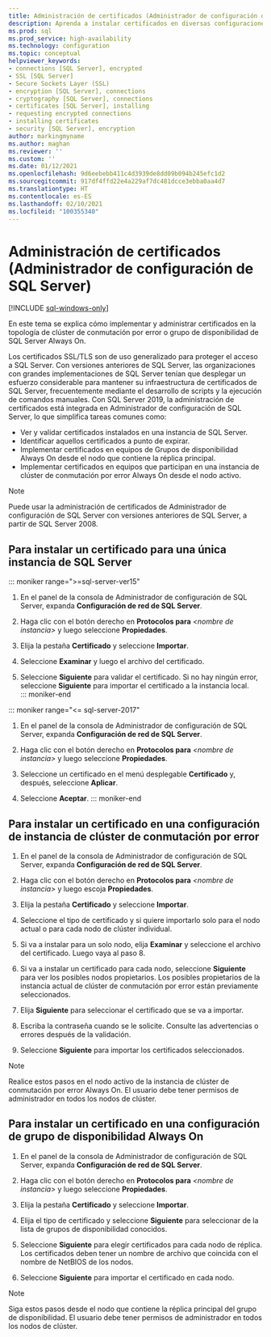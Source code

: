 ```yaml
---
title: Administración de certificados (Administrador de configuración de SQL Server)
description: Aprenda a instalar certificados en diversas configuraciones de SQL Server. Entre los ejemplos se incluyen instancias únicas, clústeres de conmutación por error y grupos de disponibilidad Always On.
ms.prod: sql
ms.prod_service: high-availability
ms.technology: configuration
ms.topic: conceptual
helpviewer_keywords:
- connections [SQL Server], encrypted
- SSL [SQL Server]
- Secure Sockets Layer (SSL)
- encryption [SQL Server], connections
- cryptography [SQL Server], connections
- certificates [SQL Server], installing
- requesting encrypted connections
- installing certificates
- security [SQL Server], encryption
author: markingmyname
ms.author: maghan
ms.reviewer: ''
ms.custom: ''
ms.date: 01/12/2021
ms.openlocfilehash: 9d6eebebb411c4d3939de8dd09b094b245efc1d2
ms.sourcegitcommit: 917df4ffd22e4a229af7dc481dcce3ebba0aa4d7
ms.translationtype: HT
ms.contentlocale: es-ES
ms.lasthandoff: 02/10/2021
ms.locfileid: "100355340"
---
```

# <a name="certificate-management-sql-server-configuration-manager"></a>Administración de certificados (Administrador de configuración de SQL Server)

[!INCLUDE [sql-windows-only](../../includes/applies-to-version/sql-windows-only.md)]

En este tema se explica cómo implementar y administrar certificados en la topología de clúster de conmutación por error o grupo de disponibilidad de SQL Server Always On.

Los certificados SSL/TLS son de uso generalizado para proteger el acceso a SQL Server. Con versiones anteriores de SQL Server, las organizaciones con grandes implementaciones de SQL Server tenían que desplegar un esfuerzo considerable para mantener su infraestructura de certificados de SQL Server, frecuentemente mediante el desarrollo de scripts y la ejecución de comandos manuales. Con SQL Server 2019, la administración de certificados está integrada en Administrador de configuración de SQL Server, lo que simplifica tareas comunes como: 

* Ver y validar certificados instalados en una instancia de SQL Server. 
* Identificar aquellos certificados a punto de expirar. 
* Implementar certificados en equipos de Grupos de disponibilidad Always On desde el nodo que contiene la réplica principal. 
* Implementar certificados en equipos que participan en una instancia de clúster de conmutación por error Always On desde el nodo activo.

> [!NOTE]
> Puede usar la administración de certificados de Administrador de configuración de SQL Server con versiones anteriores de SQL Server, a partir de SQL Server 2008.

##  <a name="to-install-a-certificate-for-a-single-sql-server-instance"></a><a name="provision-single-server-cert"></a> Para instalar un certificado para una única instancia de SQL Server  

::: moniker range=">=sql-server-ver15"
1. En el panel de la consola de Administrador de configuración de SQL Server, expanda **Configuración de red de SQL Server**.  

2. Haga clic con el botón derecho en **Protocolos para** *&lt;nombre de instancia&gt;* y luego seleccione **Propiedades**.  

3. Elija la pestaña **Certificado** y seleccione **Importar**.  

4. Seleccione **Examinar** y luego el archivo del certificado.  

5. Seleccione **Siguiente** para validar el certificado. Si no hay ningún error, seleccione **Siguiente** para importar el certificado a la instancia local.  
::: moniker-end

::: moniker range="<= sql-server-2017"
1. En el panel de la consola de Administrador de configuración de SQL Server, expanda **Configuración de red de SQL Server**.  

2. Haga clic con el botón derecho en **Protocolos para** *&lt;nombre de instancia&gt;* y luego seleccione **Propiedades**.  

3. Seleccione un certificado en el menú desplegable **Certificado** y, después, seleccione **Aplicar**.  

4. Seleccione **Aceptar**. 
::: moniker-end

##  <a name="to-install-a-certificate-in-a-failover-cluster-instance-configuration"></a><a name="provision-failover-cluster-cert"></a> Para instalar un certificado en una configuración de instancia de clúster de conmutación por error  
  
1. En el panel de la consola de Administrador de configuración de SQL Server, expanda **Configuración de red de SQL Server**.
  
2. Haga clic con el botón derecho en **Protocolos para** *&lt;nombre de instancia&gt;* y luego escoja **Propiedades**. 

3. Elija la pestaña **Certificado** y seleccione **Importar**.

4. Seleccione el tipo de certificado y si quiere importarlo solo para el nodo actual o para cada nodo de clúster individual.

5. Si va a instalar para un solo nodo, elija **Examinar** y seleccione el archivo del certificado. Luego vaya al paso 8.

6. Si va a instalar un certificado para cada nodo, seleccione **Siguiente** para ver los posibles nodos propietarios. Los posibles propietarios de la instancia actual de clúster de conmutación por error están previamente seleccionados.

7. Elija **Siguiente** para seleccionar el certificado que se va a importar.

8. Escriba la contraseña cuando se le solicite. Consulte las advertencias o errores después de la validación.

9. Seleccione **Siguiente** para importar los certificados seleccionados.

> [!NOTE]
> Realice estos pasos en el nodo activo de la instancia de clúster de conmutación por error Always On. El usuario debe tener permisos de administrador en todos los nodos de clúster.

##  <a name="to-install-a-certificate-in-an-always-on-availability-group-configuration"></a><a name="provision-availability-group-cert"></a>Para instalar un certificado en una configuración de grupo de disponibilidad Always On  
  
1. En el panel de la consola de Administrador de configuración de SQL Server, expanda **Configuración de red de SQL Server**.
  
2. Haga clic con el botón derecho en **Protocolos para** *&lt;nombre de instancia&gt;* y luego seleccione **Propiedades**.  
  
3. Elija la pestaña **Certificado** y seleccione **Importar**.  
  
4. Elija el tipo de certificado y seleccione **Siguiente** para seleccionar de la lista de grupos de disponibilidad conocidos.  

5. Seleccione **Siguiente** para elegir certificados para cada nodo de réplica. Los certificados deben tener un nombre de archivo que coincida con el nombre de NetBIOS de los nodos.

6. Seleccione **Siguiente** para importar el certificado en cada nodo.


> [!NOTE]
> Siga estos pasos desde el nodo que contiene la réplica principal del grupo de disponibilidad. El usuario debe tener permisos de administrador en todos los nodos de clúster.

